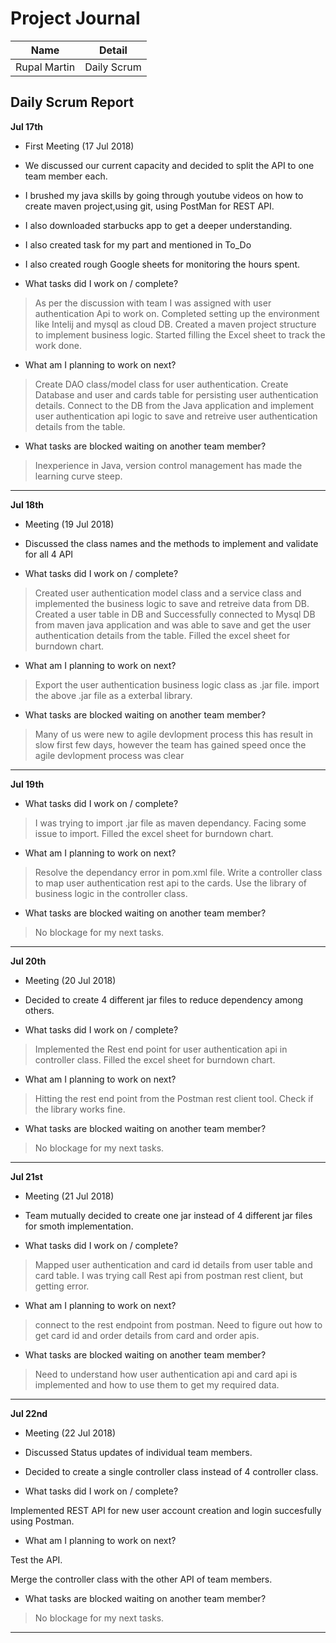 # Project Journal

|Name | Detail|
|---|---|
| Rupal Martin | Daily Scrum |

## Daily Scrum Report

**Jul 17th**
- First Meeting (17 Jul 2018)
- We discussed our current capacity and decided to split the API to one team member each.
- I brushed my java skills by going through youtube videos on how to create maven project,using git, using PostMan for REST API.
- I also downloaded starbucks app to get a deeper understanding.
- I also created task for my part and mentioned in To_Do
- I also created rough Google sheets for monitoring the hours spent.

- What tasks did I work on / complete?

> As per the discussion with team I was assigned with user authentication Api to work on.
> Completed setting up the environment like Intelij and mysql as cloud DB.
> Created a maven project structure to implement business logic.
> Started filling the Excel sheet to track the work done.

- What am I planning to work on next?

> Create DAO class/model class for user authentication.
> Create Database and user and cards table for persisting user authentication details.
> Connect to the DB from the Java application and implement user authentication api logic to save and retreive user authentication details from the table.

- What tasks are blocked waiting on another team member?

 >Inexperience in Java, version control management has made the learning curve steep.
-------------
**Jul 18th**
- Meeting (19 Jul 2018)
- Discussed the class names and the methods to implement and validate for all 4 API

- What tasks did I work on / complete?

> Created user authentication model class and a service class and implemented the business logic to save and retreive data from DB.
> Created a user table in DB and Successfully connected to Mysql DB from maven java application and was able to save and get the user authentication details from the table.
> Filled the excel sheet for burndown chart.

- What am I planning to work on next?

> Export the user authentication business logic class as .jar file.
> import the above .jar file as a exterbal library.

- What tasks are blocked waiting on another team member?

> Many of us were new to agile devlopment process this has result in slow first few days, however the team has gained speed once the agile devlopment process was clear

-------------

**Jul 19th**


- What tasks did I work on / complete?

> I was trying to import .jar file as maven dependancy. Facing some issue to  import.
> Filled the excel sheet for burndown chart.
- What am I planning to work on next?

> Resolve the dependancy error in pom.xml file.
> Write a controller class to map user authentication rest api to the cards.
> Use the library of business logic in the controller class.

- What tasks are blocked waiting on another team member?

> No blockage for my next tasks.

-------------

**Jul 20th**
- Meeting (20 Jul 2018)
- Decided to create 4 different jar files to reduce dependency among others.

- What tasks did I work on / complete?

> Implemented the Rest end point for user authentication api in controller class.
> Filled the excel sheet for burndown chart.

- What am I planning to work on next?

> Hitting the rest end point from the Postman rest client tool.
> Check if the library works fine.

- What tasks are blocked waiting on another team member?

> No blockage for my next tasks.


-------------

**Jul 21st**
- Meeting (21 Jul 2018)
- Team mutually decided to create one jar instead of 4 different jar files for smoth implementation.

- What tasks did I work on / complete?

> Mapped user authentication and card id details from user table and card table.
> I was trying call Rest api from postman rest client, but getting error.

- What am I planning to work on next?

> connect to the rest endpoint from postman.
> Need to figure out how to get card id and order details from card and order apis.

- What tasks are blocked waiting on another team member?

> Need to understand how user authentication api and card api is implemented and how to use them to get my required data.
-------------

**Jul 22nd**

- Meeting (22 Jul 2018)
- Discussed Status updates of individual team members.
- Decided to create a single controller class instead of 4 controller class.

- What tasks did I work on / complete?

Implemented REST API for new user account creation and login succesfully using Postman.

- What am I planning to work on next?

Test the API.

Merge the controller class with the other API of team members.

- What tasks are blocked waiting on another team member?

> No blockage for my next tasks.
-------------
